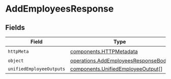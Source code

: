 # AddEmployeesResponse


## Fields

| Field                                                                                      | Type                                                                                       | Required                                                                                   | Description                                                                                |
| ------------------------------------------------------------------------------------------ | ------------------------------------------------------------------------------------------ | ------------------------------------------------------------------------------------------ | ------------------------------------------------------------------------------------------ |
| `httpMeta`                                                                                 | [components.HTTPMetadata](../../models/components/httpmetadata.md)                         | :heavy_check_mark:                                                                         | N/A                                                                                        |
| `object`                                                                                   | [operations.AddEmployeesResponseBody](../../models/operations/addemployeesresponsebody.md) | :heavy_minus_sign:                                                                         | N/A                                                                                        |
| `unifiedEmployeeOutputs`                                                                   | [components.UnifiedEmployeeOutput](../../models/components/unifiedemployeeoutput.md)[]     | :heavy_minus_sign:                                                                         | N/A                                                                                        |